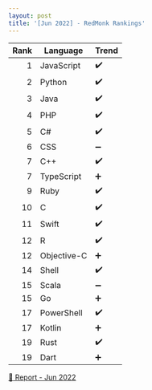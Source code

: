 ```yaml
---
layout: post
title: '[Jun 2022] - RedMonk Rankings'
---
```



| Rank | Language    | Trend             |
| ---: | ----------- | ----------------- |
| 1    | JavaScript  |:heavy_check_mark: |
| 2    | Python      |:heavy_check_mark: |
| 3    | Java        |:heavy_check_mark: |
| 4    | PHP         |:heavy_check_mark: |
| 5    | C#          |:heavy_check_mark: |
| 6    | CSS         |:heavy_minus_sign: |
| 7    | C++         |:heavy_check_mark: |
| 7    | TypeScript  |:heavy_plus_sign:  |
| 9    | Ruby        |:heavy_check_mark: |
| 10   | C           |:heavy_check_mark: |
| 11   | Swift       |:heavy_check_mark: |
| 12   | R           |:heavy_check_mark: |
| 12   | Objective-C |:heavy_plus_sign:  |
| 14   | Shell       |:heavy_check_mark: |
| 15   | Scala       |:heavy_minus_sign: |
| 15   | Go          |:heavy_plus_sign:  |
| 17   | PowerShell  |:heavy_check_mark: |
| 17   | Kotlin      |:heavy_plus_sign:  |
| 19   | Rust        |:heavy_check_mark: |
| 19   | Dart        |:heavy_plus_sign:  |

[:link: Report - Jun 2022](https://redmonk.com/sogrady/2022/10/20/language-rankings-6-22/)